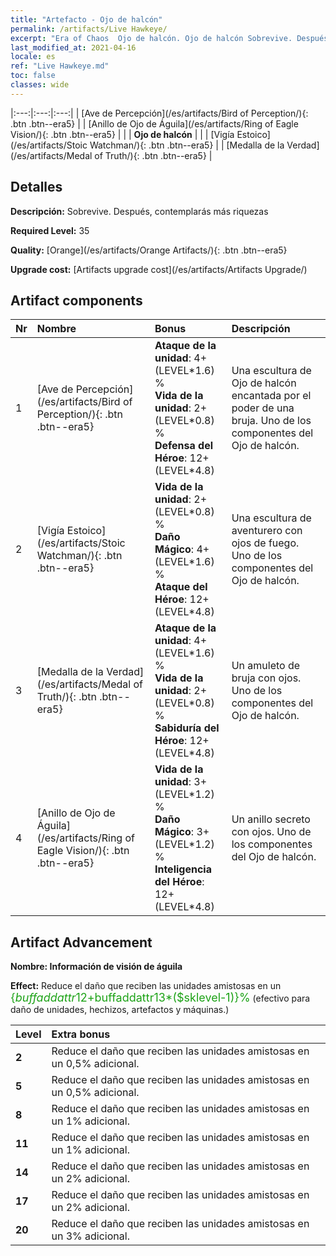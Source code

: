 ```yaml
---
title: "Artefacto - Ojo de halcón"
permalink: /artifacts/Live Hawkeye/
excerpt: "Era of Chaos  Ojo de halcón. Ojo de halcón Sobrevive. Después, contemplarás más riquezas"
last_modified_at: 2021-04-16
locale: es
ref: "Live Hawkeye.md"
toc: false
classes: wide
---
```


  |:---:|:---:|:---:| 
  | [Ave de Percepción](/es/artifacts/Bird of Perception/){: .btn .btn--era5} |   | [Anillo de Ojo de Águila](/es/artifacts/Ring of Eagle Vision/){: .btn .btn--era5} | 
  |   | **Ojo de halcón** |  | 
  | [Vigía Estoico](/es/artifacts/Stoic Watchman/){: .btn .btn--era5} |   | [Medalla de la Verdad](/es/artifacts/Medal of Truth/){: .btn .btn--era5} | 


## Detalles

 **Descripción:** Sobrevive. Después, contemplarás más riquezas

 **Required Level:** 35

 **Quality:** [Orange](/es/artifacts/Orange Artifacts/){: .btn .btn--era5}

 **Upgrade cost:** [Artifacts upgrade cost](/es/artifacts/Artifacts Upgrade/)



## Artifact components

  | Nr |    Nombre    |   Bonus | Descripción | 
  |:---|:-----------|:--------|:------------| 
  | 1 | [Ave de Percepción](/es/artifacts/Bird of Perception/){: .btn .btn--era5} | **Ataque de la unidad**: 4+(LEVEL\*1.6) %<br/>**Vida de la unidad**: 2+(LEVEL\*0.8) %<br/>**Defensa del Héroe**: 12+(LEVEL\*4.8) | Una escultura de Ojo de halcón encantada por el poder de una bruja. Uno de los componentes del Ojo de halcón. | 
  | 2 | [Vigía Estoico](/es/artifacts/Stoic Watchman/){: .btn .btn--era5} | **Vida de la unidad**: 2+(LEVEL\*0.8) %<br/>**Daño Mágico**: 4+(LEVEL\*1.6) %<br/>**Ataque del Héroe**: 12+(LEVEL\*4.8) | Una escultura de aventurero con ojos de fuego. Uno de los componentes del Ojo de halcón. | 
  | 3 | [Medalla de la Verdad](/es/artifacts/Medal of Truth/){: .btn .btn--era5} | **Ataque de la unidad**: 4+(LEVEL\*1.6) %<br/>**Vida de la unidad**: 2+(LEVEL\*0.8) %<br/>**Sabiduría del Héroe**: 12+(LEVEL\*4.8) | Un amuleto de bruja con ojos. Uno de los componentes del Ojo de halcón. | 
  | 4 | [Anillo de Ojo de Águila](/es/artifacts/Ring of Eagle Vision/){: .btn .btn--era5} | **Vida de la unidad**: 3+(LEVEL\*1.2) %<br/>**Daño Mágico**: 3+(LEVEL\*1.2) %<br/>**Inteligencia del Héroe**: 12+(LEVEL\*4.8) | Un anillo secreto con ojos. Uno de los componentes del Ojo de halcón. | 


## Artifact Advancement

 **Nombre: Información de visión de águila**

 **Effect:** Reduce el daño que reciben las unidades amistosas en un <span style="color: #1ca216;font-size:18px">{$buffaddattr12+$buffaddattr13*($sklevel-1)}%</span> (efectivo para daño de unidades, hechizos, artefactos y máquinas.)

  |  Level  |    Extra bonus  | 
  |:--------|:----------------| 
  | **2** | Reduce el daño que reciben las unidades amistosas en un 0,5% adicional. | 
  | **5** | Reduce el daño que reciben las unidades amistosas en un 0,5% adicional. | 
  | **8** | Reduce el daño que reciben las unidades amistosas en un 1% adicional. | 
  | **11** | Reduce el daño que reciben las unidades amistosas en un 1% adicional. | 
  | **14** | Reduce el daño que reciben las unidades amistosas en un 2% adicional. | 
  | **17** | Reduce el daño que reciben las unidades amistosas en un 2% adicional. | 
  | **20** | Reduce el daño que reciben las unidades amistosas en un 3% adicional. | 
